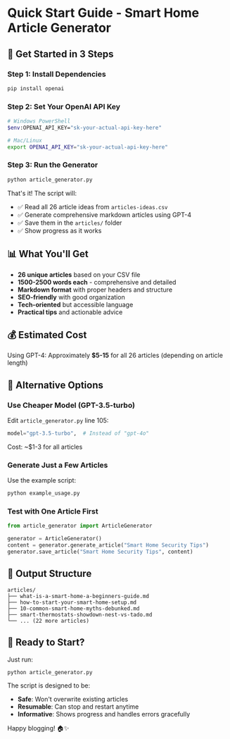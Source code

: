 # Quick Start Guide - Smart Home Article Generator

## 🚀 Get Started in 3 Steps

### Step 1: Install Dependencies
```bash
pip install openai
```

### Step 2: Set Your OpenAI API Key
```bash
# Windows PowerShell
$env:OPENAI_API_KEY="sk-your-actual-api-key-here"

# Mac/Linux
export OPENAI_API_KEY="sk-your-actual-api-key-here"
```

### Step 3: Run the Generator
```bash
python article_generator.py
```

That's it! The script will:
- ✅ Read all 26 article ideas from `articles-ideas.csv`
- ✅ Generate comprehensive markdown articles using GPT-4
- ✅ Save them in the `articles/` folder
- ✅ Show progress as it works

## 📊 What You'll Get

- **26 unique articles** based on your CSV file
- **1500-2500 words each** - comprehensive and detailed
- **Markdown format** with proper headers and structure
- **SEO-friendly** with good organization
- **Tech-oriented** but accessible language
- **Practical tips** and actionable advice

## 💰 Estimated Cost

Using GPT-4: Approximately **$5-15** for all 26 articles (depending on article length)

## 🔧 Alternative Options

### Use Cheaper Model (GPT-3.5-turbo)
Edit `article_generator.py` line 105:
```python
model="gpt-3.5-turbo",  # Instead of "gpt-4o"
```
Cost: ~$1-3 for all articles

### Generate Just a Few Articles
Use the example script:
```bash
python example_usage.py
```

### Test with One Article First
```python
from article_generator import ArticleGenerator

generator = ArticleGenerator()
content = generator.generate_article("Smart Home Security Tips")
generator.save_article("Smart Home Security Tips", content)
```

## 📁 Output Structure
```
articles/
├── what-is-a-smart-home-a-beginners-guide.md
├── how-to-start-your-smart-home-setup.md
├── 10-common-smart-home-myths-debunked.md
├── smart-thermostats-showdown-nest-vs-tado.md
└── ... (22 more articles)
```

## 🎯 Ready to Start?

Just run:
```bash
python article_generator.py
```

The script is designed to be:
- **Safe**: Won't overwrite existing articles
- **Resumable**: Can stop and restart anytime
- **Informative**: Shows progress and handles errors gracefully

Happy blogging! 🏠✨
